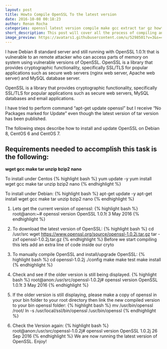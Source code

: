 ```yaml
---
layout: post
title: Howto Compile OpenSSL To the latest version
date: 2016-10-08 00:18:23
author: Renan Rocha
categories: openssl latest version compile make gcc extract tar gz howto 
short_description: This post will cover all the process of compiling and installing the latest version of openSSL
image_preview: https://avatars1.githubusercontent.com/u/5298501?v=3&s=466
---
```

I have Debian 8 standard server and still running with OpenSSL 1.0.1t that is vulnerable to an remote attacker who can access parts of memory on system using vulnerable versions of OpenSSL. OpenSSL is a library that provides cryptographic functionality, specifically SSL/TLS for popular applications such as secure web servers (nginx web server, Apache web server) and MySQL database server.

OpenSSL is a library that provides cryptographic functionality, specifically SSL/TLS for popular applications such as secure web servers, MySQL databases and email applications.

I have tried to perform command “apt-get update openssl” but I receive “No Packages marked for Update” even though the latest version of tar version has been published.

The following steps describe how to install and update OpenSSL on Debian 8, CentOS 6 and CentOS 7.

## Requirements needed to accomplish this task is the following:
**wget gcc make tar unzip bzip2 nano**

To install under Centos
{% highlight bash %}
yum update -y
yum install wget gcc make tar unzip bzip2 nano
{% endhighlight %}

To install under Debian: 
{% highlight bash %}
apt-get update -y
apt-get install wget gcc make tar unzip bzip2 nano
{% endhighlight %}
<!--more-->

1. Lets get the current version of openssl:
{% highlight bash %}
root@anon:~# openssl version
OpenSSL 1.0.1t  3 May 2016
{% endhighlight %}

2. To download the latest version of OpenSSL:
{% highlight bash %}
cd /usr/src
wget https://www.openssl.org/source/openssl-1.0.2j.tar.gz
tar -zxf openssl-1.0.2j.tar.gz
{% endhighlight %}
Before we start compiling this lets add an extra line of code inside our cryto

3. To manually compile OpenSSL and install/upgrade OpenSSL:
{% highlight bash %}
cd openssl-1.0.2j
./config
make
make test
make install
{% endhighlight %}
4. Check and see if the older version is still being displayed.
{% highlight bash %}
root@anon:/usr/src/openssl-1.0.2j# openssl version
OpenSSL 1.0.1t  3 May 2016
{% endhighlight %}
5. If the older version is still displaying, please make a copy of openssl in your bin folder to your root directory then link the new compiled version to your bin openssl folder:
{% highlight bash %}
mv /usr/bin/openssl /root/
ln -s /usr/local/ssl/bin/openssl /usr/bin/openssl
{% endhighlight %}
6. Check the Version again:
{% highlight bash %}
root@anon:/usr/src/openssl-1.0.2j# openssl version
OpenSSL 1.0.2j  26 Sep 2016
{% endhighlight %}
We are now running the latest version of OpenSSL.
Enjoy!



